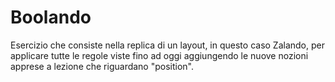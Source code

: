 # Boolando

Esercizio che consiste nella replica di un layout, in questo caso Zalando, per applicare tutte le regole viste fino ad oggi aggiungendo le nuove nozioni apprese a lezione che riguardano "position".